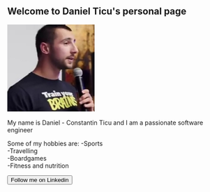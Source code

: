 ## Welcome to Daniel Ticu's personal page

<img src="ticu.jpg" alt="hi" class="inline"/>

My name is Daniel - Constantin Ticu and I am a passionate software engineer

Some of my hobbies are:
-Sports <br>
-Travelling <br>
-Boardgames <br>
-Fitness and nutrition



<form action="https://www.linkedin.com/in/daniel-ticu/">
    <input type="submit" value="Follow me on Linkedin" />
</form>
